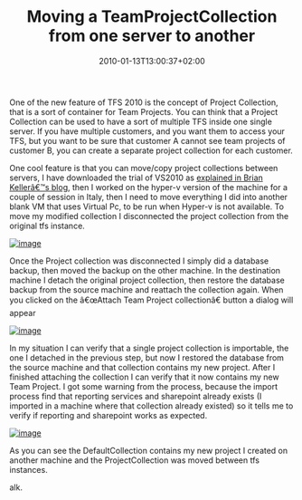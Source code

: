 ﻿---
title: "Moving a TeamProjectCollection from one server to another"
description: ""
date: 2010-01-13T13:00:37+02:00
draft: false
tags: [General]
categories: [General]
---
One of the new feature of TFS 2010 is the concept of Project Collection, that is a sort of container for Team Projects. You can think that a Project Collection can be used to have a sort of multiple TFS inside one single server. If you have multiple customers, and you want them to access your TFS, but you want to be sure that customer A cannot see team projects of customer B, you can create a separate project collection for each customer.

One cool feature is that you can move/copy project collections between servers, I have downloaded the trial of VS2010 as [explained in Brian Kellerâ€™s blog](http://blogs.msdn.com/briankel/archive/2007/09/06/a-more-reliable-and-faster-download-experience-for-rosario-vs08-vpc-s.aspx), then I worked on the hyper-v version of the machine for a couple of session in Italy, then I need to move everything I did into another blank VM that uses Virtual Pc, to be run when Hyper-v is not available. To move my modified collection I disconnected the project collection from the original tfs instance.

[![image](https://www.codewrecks.com/blog/wp-content/uploads/2010/01/image_thumb7.png "image")](https://www.codewrecks.com/blog/wp-content/uploads/2010/01/image7.png)

Once the Project collection was disconnected I simply did a database backup, then moved the backup on the other machine. In the destination machine I detach the original project collection, then restore the database backup from the source machine and reattach the collection again. When you clicked on the â€œAttach Team Project collectionâ€ button a dialog will appear

[![image](https://www.codewrecks.com/blog/wp-content/uploads/2010/01/image_thumb8.png "image")](https://www.codewrecks.com/blog/wp-content/uploads/2010/01/image8.png)

In my situation I can verify that a single project collection is importable, the one I detached in the previous step, but now I restored the database from the source machine and that collection contains my new project. After I finished attaching the collection I can verify that it now contains my new Team Project. I got some warning from the process, because the import process find that reporting services and sharepoint already exists (I imported in a machine where that collection already existed) so it tells me to verify if reporting and sharepoint works as expected.

[![image](https://www.codewrecks.com/blog/wp-content/uploads/2010/01/image_thumb9.png "image")](https://www.codewrecks.com/blog/wp-content/uploads/2010/01/image9.png)

As you can see the DefaultCollection contains my new project I created on another machine and the ProjectCollection was moved between tfs instances.

alk.
